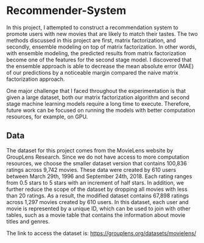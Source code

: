 # Recommender-System
In this project, I attempted to construct a recommendation system to promote users with new movies that are likely to match their tastes. The two methods discussed in this project are first, matrix factorization, and secondly, ensemble modeling on top of matrix factorization. In other words, with ensemble modeling, the predicted results from matrix factorization become one of the features for the second stage model. I discovered that the ensemble approach is able to decrease the mean absolute error (MAE) of our predictions by a noticeable margin compared the naive matrix factorization approach. 

One major challenge that I faced throughout the experimentation is that given a large dataset, both our matrix factorization algorithm and second stage machine learning models require a long time to execute. Therefore, future work can be focused on running the models with better computation resources, for example, on GPU.

## Data
The dataset for this project comes from the MovieLens website by GroupLens Research. Since we do not have access to more computation resources, we choose the smaller dataset version that contains 100,836 ratings across 9,742 movies. These data were created by 610 users between March 29th, 1996 and September 24th, 2018. Each rating ranges from 0.5 stars to 5 stars with an increment of half stars. In addition, we further reduce the scope of the dataset by dropping all movies with less than 20 ratings. As a result, the modified dataset contains 67,898 ratings across 1,297 movies created by 610 users. In this dataset, each user and movie is represented by a unique ID, which can be used to join with other tables, such as a movie table that contains the information about movie titles and genres.

The link to access the dataset is: https://grouplens.org/datasets/movielens/
